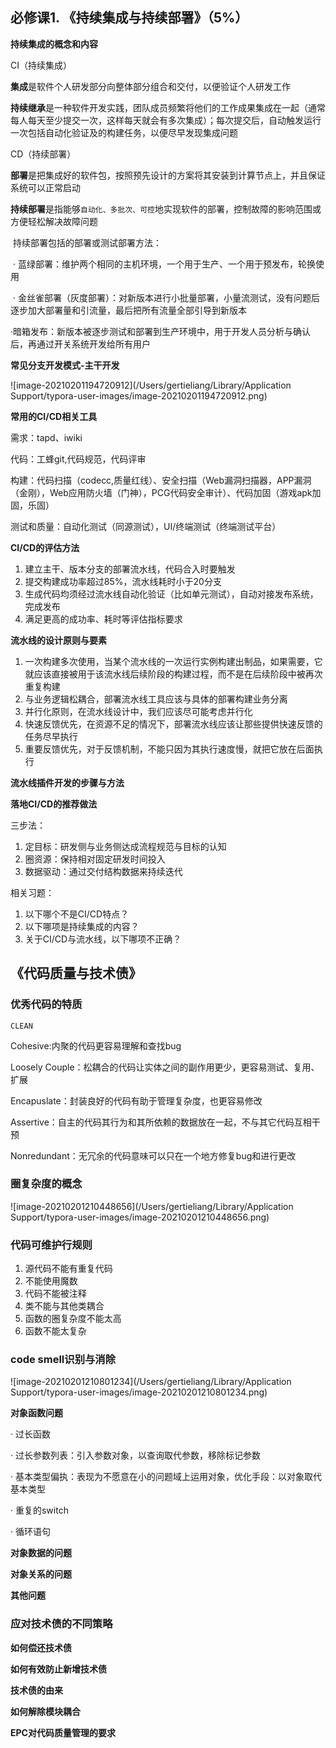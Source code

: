 ## 必修课1. 《持续集成与持续部署》（5%）

**持续集成的概念和内容**

CI（持续集成）

**集成**是软件个人研发部分向整体部分组合和交付，以便验证个人研发工作

**持续继承**是一种软件开发实践，团队成员频繁将他们的工作成果集成在一起（通常每人每天至少提交一次，这样每天就会有多次集成）；每次提交后，自动触发运行一次包括自动化验证及的构建任务，以便尽早发现集成问题

CD（持续部署）

**部署**是把集成好的软件包，按照预先设计的方案将其安装到计算节点上，并且保证系统可以正常启动

**持续部署**是指能够`自动化、多批次、可控`地实现软件的部署，控制故障的影响范围或方便轻松解决故障问题

​	持续部署包括的部署或测试部署方法：

​	· 蓝绿部署：维护两个相同的主机环境，一个用于生产、一个用于预发布，轮换使用

​	· 金丝雀部署（灰度部署）：对新版本进行小批量部署，小量流测试，没有问题后逐步加大部署量和引流量，最后把所有流量全部引导到新版本

​	·暗箱发布：新版本被逐步测试和部署到生产环境中，用于开发人员分析与确认后，再通过开关系统开发给所有用户

**常见分支开发模式-主干开发**

![image-20210201194720912](/Users/gertieliang/Library/Application Support/typora-user-images/image-20210201194720912.png)

**常用的CI/CD相关工具**

需求：tapd、iwiki

代码：工蜂git,代码规范，代码评审

构建：代码扫描（codecc,质量红线）、安全扫描（Web漏洞扫描器，APP漏洞（金刚），Web应用防火墙（门神），PCG代码安全审计）、代码加固（游戏apk加固，乐固）

测试和质量：自动化测试（同源测试），UI/终端测试（终端测试平台）

**CI/CD的评估方法**

1. 建立主干、版本分支的部署流水线，代码合入时要触发
2. 提交构建成功率超过85%，流水线耗时小于20分支
3. 生成代码均须经过流水线自动化验证（比如单元测试），自动对接发布系统，完成发布
4. 满足更高的成功率、耗时等评估指标要求

**流水线的设计原则与要素**

1. 一次构建多次使用，当某个流水线的一次运行实例构建出制品，如果需要，它就应该直接被用于该流水线后续阶段的构建过程，而不是在后续阶段中被再次重复构建
2. 与业务逻辑松耦合，部署流水线工具应该与具体的部署构建业务分离
3. 并行化原则，在流水线设计中，我们应该尽可能考虑并行化
4. 快速反馈优先，在资源不足的情况下，部署流水线应该让那些提供快速反馈的任务尽早执行
5. 重要反馈优先，对于反馈机制，不能只因为其执行速度慢，就把它放在后面执行

**流水线插件开发的步骤与方法**



**落地CI/CD的推荐做法**

三步法：

1. 定目标：研发侧与业务侧达成流程规范与目标的认知
2. 圈资源：保持相对固定研发时间投入
3. 数据驱动：通过交付结构数据来持续迭代

相关习题：

1. 以下哪个不是CI/CD特点？
2. 以下哪项是持续集成的内容？
3. 关于CI/CD与流水线，以下哪项不正确？

## 《代码质量与技术债》

### 优秀代码的特质

`CLEAN`

Cohesive:内聚的代码更容易理解和查找bug

Loosely Couple：松耦合的代码让实体之间的副作用更少，更容易测试、复用、扩展

Encapuslate：封装良好的代码有助于管理复杂度，也更容易修改

Assertive：自主的代码其行为和其所依赖的数据放在一起，不与其它代码互相干预

Nonredundant：无冗余的代码意味可以只在一个地方修复bug和进行更改

### 圈复杂度的概念

![image-20210201210448656](/Users/gertieliang/Library/Application Support/typora-user-images/image-20210201210448656.png)

### 代码可维护行规则

1. 源代码不能有重复代码
2. 不能使用魔数
3. 代码不能被注释
4. 类不能与其他类耦合
5. 函数的圈复杂度不能太高
6. 函数不能太复杂

### code smell识别与消除

![image-20210201210801234](/Users/gertieliang/Library/Application Support/typora-user-images/image-20210201210801234.png)

**对象函数问题**

· 过长函数

· 过长参数列表：引入参数对象，以查询取代参数，移除标记参数

· 基本类型偏执：表现为不愿意在小的问题域上运用对象，优化手段：以对象取代基本类型

· 重复的switch

· 循环语句

**对象数据的问题**



**对象关系的问题**



**其他问题**



### 应对技术债的不同策略



**如何偿还技术债**



**如何有效防止新增技术债**



**技术债的由来**



**如何解除模块耦合**



**EPC对代码质量管理的要求**

